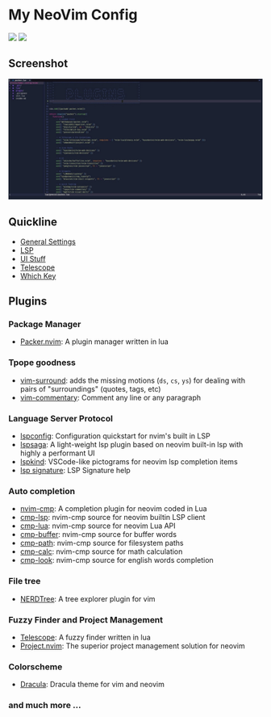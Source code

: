 # My NeoVim Config

<img src="https://img.shields.io/badge/Lua-2C2D72?style=for-the-badge&logo=lua&logoColor=white " />
<img src="https://img.shields.io/badge/NeoVim-%2357A143.svg?&style=for-the-badge&logo=neovim&logoColor=white" />

## Screenshot
<img src="https://github.com/Iamafnan/my-nvimrc/blob/main/screenshot.jpg">

## Quickline

- [General Settings](https://github.com/Iamafnan/my-nvimrc/tree/main/lua/general)
- [LSP](https://github.com/Iamafnan/my-nvimrc/tree/main/lua/lsp)
- [UI Stuff](https://github.com/Iamafnan/my-nvimrc/tree/main/lua/ui)
- [Telescope](https://github.com/Iamafnan/my-nvimrc/tree/main/lua/telescope)
- [Which Key](https://github.com/Iamafnan/my-nvimrc/tree/main/lua/whichkey)

## Plugins

### Package Manager

- [Packer.nvim](https://github.com/wbthomason/packer.nvim): A plugin manager written in lua

### Tpope goodness

- [vim-surround](https://github.com/tpope/vim-surround): adds the missing motions (`ds`, `cs`, `ys`) for dealing with pairs of "surroundings" (quotes, tags, etc)
- [vim-commentary](https://github.com/tpope/vim-commentary): Comment any line or any paragraph

### Language Server Protocol

- [lspconfig](https://github.com/neovim/nvim-lspconfig): Configuration quickstart for nvim's built in LSP
- [lspsaga](https://github.com/glepnir/lspsaga.nvim): A light-weight lsp plugin based on neovim built-in lsp with highly a performant UI
- [lspkind](https://github.com/onsails/lspkind-nvim): VSCode-like pictograms for neovim lsp completion items
- [lsp signature](https://github.com/ray-x/lsp_signature.nvim): LSP Signature help

### Auto completion

- [nvim-cmp](https://github.com/hrsh7th/nvim-cmp): A completion plugin for neovim coded in Lua
- [cmp-lsp](https://github.com/hrsh7th/cmp-nvim-lsp): nvim-cmp source for neovim builtin LSP client
- [cmp-lua](https://github.com/hrsh7th/cmp-nvim-lua): nvim-cmp source for neovim Lua API
- [cmp-buffer](https://github.com/hrsh7th/cmp-buffer): nvim-cmp source for buffer words
- [cmp-path](https://github.com/hrsh7th/cmp-path): nvim-cmp source for filesystem paths
- [cmp-calc](https://github.com/hrsh7th/cmp-calc): nvim-cmp source for math calculation
- [cmp-look](https://github.com/octaltree/cmp-look): nvim-cmp source for english words completion

### File tree

- [NERDTree](https://github.com/preservim/nerdtree): A tree explorer plugin for vim

### Fuzzy Finder and Project Management

- [Telescope](https://github.com/nvim-telescope/telescope.nvim): A fuzzy finder written in lua
- [Project.nvim](https://github.com/ahmedkhalf/project.nvim): The superior project management solution for neovim

### Colorscheme
- [Dracula](https://github.com/dracula/vim): Dracula theme for vim and neovim

### and much more ...
